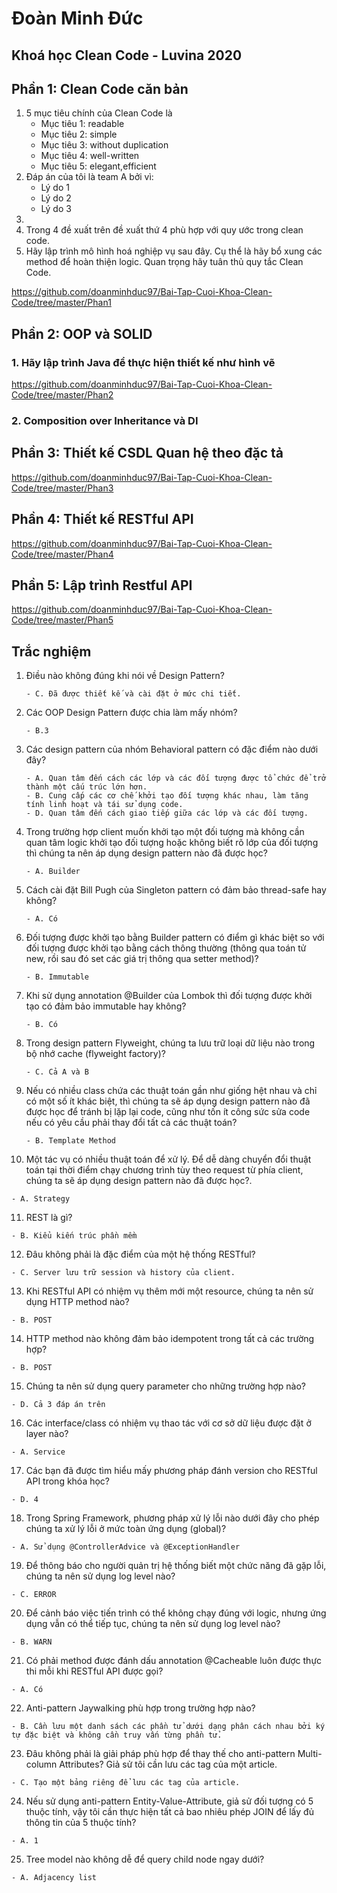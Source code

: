 # Đoàn Minh Đức
## Khoá học Clean Code - Luvina 2020


## Phần 1: Clean Code căn bản
1. 5 mục tiêu chính của Clean Code là
   - Mục tiêu 1: readable
   - Mục tiêu 2: simple
   - Mục tiêu 3: without duplication
   - Mục tiêu 4: well-written
   - Mục tiêu 5: elegant,efficient
2. Đáp án của tôi là team A bởi vì:
   - Lý do 1
   - Lý do 2
   - Lý do 3
3.
4. Trong 4 đề xuất trên đề xuất thứ 4 phù hợp với quy ước trong clean code.
5. Hãy lập trình mô hình hoá nghiệp vụ sau đây. Cụ thể là hãy bổ xung các method để hoàn thiện logic. Quan trọng hãy tuân thủ quy tắc Clean Code.

https://github.com/doanminhduc97/Bai-Tap-Cuoi-Khoa-Clean-Code/tree/master/Phan1
## Phần 2: OOP và SOLID
### 1. Hãy lập trình Java để thực hiện thiết kế như hình vẽ
https://github.com/doanminhduc97/Bai-Tap-Cuoi-Khoa-Clean-Code/tree/master/Phan2

### 2. Composition over Inheritance và DI

## Phần 3: Thiết kế CSDL Quan hệ theo đặc tả
https://github.com/doanminhduc97/Bai-Tap-Cuoi-Khoa-Clean-Code/tree/master/Phan3
## Phần 4: Thiết kế RESTful API
https://github.com/doanminhduc97/Bai-Tap-Cuoi-Khoa-Clean-Code/tree/master/Phan4
## Phần 5: Lập trình Restful API
https://github.com/doanminhduc97/Bai-Tap-Cuoi-Khoa-Clean-Code/tree/master/Phan5

## Trắc nghiệm
1. Điều nào không đúng khi nói về Design Pattern?
   ```
   - C. Đã được thiết kế và cài đặt ở mức chi tiết.
   ```
2. Các OOP Design Pattern được chia làm mấy nhóm?
   ```
   - B.3
   ```
3. Các design pattern của nhóm Behavioral pattern có đặc điểm nào dưới đây?
   ```
   - A. Quan tâm đến cách các lớp và các đối tượng được tổ chức để trở thành một cấu trúc lớn hơn.
   - B. Cung cấp các cơ chế khởi tạo đối tượng khác nhau, làm tăng tính linh hoạt và tái sử dụng code.
   - D. Quan tâm đến cách giao tiếp giữa các lớp và các đối tượng.
   ```
4. Trong trường hợp client muốn khởi tạo một đối tượng mà không cần quan tâm logic khởi tạo đối tượng hoặc không biết rõ lớp của đối tượng thì chúng ta nên áp dụng design pattern nào đã được học?
   ```
   - A. Builder
   ```
5. Cách cài đặt Bill Pugh của Singleton pattern có đảm bảo thread-safe hay không?
   ```
   - A. Có
   ```
6. Đối tượng được khởi tạo bằng Builder pattern có điểm gì khác biệt so với đối tượng được khởi tạo bằng cách thông thường (thông qua toán tử new, rồi sau đó set các giá trị thông qua setter method)?
   ```
   - B. Immutable
   ```
7. Khi sử dụng annotation @Builder của Lombok thì đối tượng được khởi tạo có đảm bảo immutable hay không?
   ```
   - B. Có
   ```
8. Trong design pattern Flyweight, chúng ta lưu trữ loại dữ liệu nào trong bộ nhớ cache (flyweight factory)?
   ```
   - C. Cả A và B
   ```
9. Nếu có nhiều class chứa các thuật toán gần như giống hệt nhau và chỉ có một số ít khác biệt, thì chúng ta sẽ áp dụng design pattern nào đã được học để tránh bị lặp lại code, cũng như tốn ít công sức sửa code nếu có yêu cầu phải thay đổi tất cả các thuật toán?
   ```
   - B. Template Method
   ```
10. Một tác vụ có nhiều thuật toán để xử lý. Để dễ dàng chuyển đổi thuật toán tại thời điểm chạy chương trình tùy theo request từ phía client, chúng ta sẽ áp dụng design pattern nào đã được học?.
   ```
   - A. Strategy
   ```
11. REST là gì?
   ```
   - B. Kiểu kiến trúc phần mềm
   ```
12. Đâu không phải là đặc điểm của một hệ thống RESTful?
   ```
   - C. Server lưu trữ session và history của client.
   ```
13. Khi RESTful API có nhiệm vụ thêm mới một resource, chúng ta nên sử dụng HTTP method nào?
   ```
   - B. POST
   ```
14. HTTP method nào không đảm bảo idempotent trong tất cả các trường hợp?
   ```
   - B. POST
   ```
15. Chúng ta nên sử dụng query parameter cho những trường hợp nào?
   ```
   - D. Cả 3 đáp án trên
   ```
16. Các interface/class có nhiệm vụ thao tác với cơ sở dữ liệu được đặt ở layer nào?
   ```
   - A. Service
   ```
17. Các bạn đã được tìm hiểu mấy phương pháp đánh version cho RESTful API trong khóa học?
   ```
   - D. 4
   ```
18. Trong Spring Framework, phương pháp xử lý lỗi nào dưới đây cho phép chúng ta xử lý lỗi ở mức toàn ứng dụng (global)?
   ```
   - A. Sử dụng @ControllerAdvice và @ExceptionHandler
   ```
19. Để thông báo cho người quản trị hệ thống biết một chức năng đã gặp lỗi, chúng ta nên sử dụng log level nào?
   ```
   - C. ERROR
   ```
20. Để cảnh báo việc tiến trình có thể không chạy đúng với logic, nhưng ứng dụng vẫn có thể tiếp tục, chúng ta nên sử dụng log level nào?
   ```
   - B. WARN
   ```
21. Có phải method được đánh dấu annotation @Cacheable luôn được thực thi mỗi khi RESTful API được gọi?
   ```
   - A. Có
   ```
22. Anti-pattern Jaywalking phù hợp trong trường hợp nào?
   ```
   - B. Cần lưu một danh sách các phần tử dưới dạng phân cách nhau bởi ký tự đặc biệt và không cần truy vấn từng phần tử.
   ```
23. Đâu không phải là giải pháp phù hợp để thay thế cho anti-pattern Multi-column Attributes? Giả sử tôi cần lưu các tag của một article.
   ```
   - C. Tạo một bảng riêng để lưu các tag của article.
   ```
24. Nếu sử dụng anti-pattern Entity-Value-Attribute, giả sử đối tượng có 5 thuộc tính, vậy tôi cần thực hiện tất cả bao nhiêu phép JOIN để lấy đủ thông tin của 5 thuộc tính?
   ```
   - A. 1
   ```
25. Tree model nào không dễ để query child node ngay dưới?
   ```
   - A. Adjacency list
   ```
